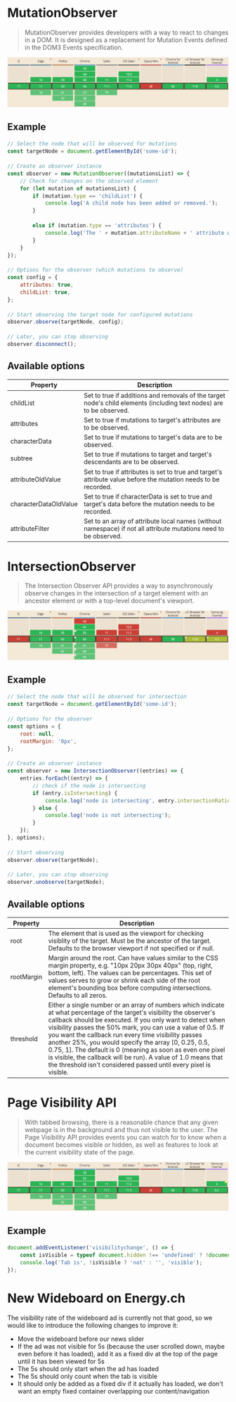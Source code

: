 # MutationObserver

> MutationObserver provides developers with a way to react to changes in a DOM. It is designed as a replacement for Mutation Events defined in the DOM3 Events specification.

![MutationObserver Availability](images/mutation-observer-availability.png)

## Example

```js
// Select the node that will be observed for mutations
const targetNode = document.getElementById('some-id');

// Create an observer instance
const observer = new MutationObserver((mutationsList) => {
    // Check for changes on the observed element
    for (let mutation of mutationsList) {
        if (mutation.type == 'childList') {
            console.log('A child node has been added or removed.');
        }

        else if (mutation.type == 'attributes') {
            console.log('The ' + mutation.attributeName + ' attribute was modified.');
        }
    }
});

// Options for the observer (which mutations to observe)
const config = {
    attributes: true,
    childList: true,
};

// Start observing the target node for configured mutations
observer.observe(targetNode, config);

// Later, you can stop observing
observer.disconnect();
```

## Available options
| Property | Description |
| -------- | ----------- |
| childList | Set to true if additions and removals of the target node's child elements (including text nodes) are to be observed. |
| attributes | Set to true if mutations to target's attributes are to be observed. |
| characterData | Set to true if mutations to target's data are to be observed. |
| subtree | Set to true if mutations to target and target's descendants are to be observed. |
| attributeOldValue | Set to true if attributes is set to true and target's attribute value before the mutation needs to be recorded. |
| characterDataOldValue | Set to true if characterData is set to true and target's data before the mutation needs to be recorded. |
| attributeFilter | Set to an array of attribute local names (without namespace) if not all attribute mutations need to be observed. |

# IntersectionObserver

> The Intersection Observer API provides a way to asynchronously observe changes in the intersection of a target element with an ancestor element or with a top-level document's viewport.

![IntersectionObserver Availability](images/intersection-observer-availability.png)

## Example

```js
// Select the node that will be observed for intersection
const targetNode = document.getElementById('some-id');

// Options for the observer
const options = {
    root: null,
    rootMargin: '0px',
};

// Create an observer instance
const observer = new IntersectionObserver((entries) => {
    entries.forEach((entry) => {
        // check if the node is intersecting
        if (entry.isIntersecting) {
            console.log('node is intersecting', entry.intersectionRatio);
        } else {
            console.log('node is not intersecting');
        }
    });
}, options);

// Start observing
observer.observe(targetNode);

// Later, you can stop observing
observer.unobserve(targetNode);
```

## Available options
| Property | Description |
| -------- | ----------- |
| root | The element that is used as the viewport for checking visiblity of the target. Must be the ancestor of the target. Defaults to the browser viewport if not specified or if null. |
| rootMargin | Margin around the root. Can have values similar to the CSS margin property, e.g. "10px 20px 30px 40px" (top, right, bottom, left). The values can be percentages. This set of values serves to grow or shrink each side of the root element's bounding box before computing intersections. Defaults to all zeros. |
| threshold | Either a single number or an array of numbers which indicate at what percentage of the target's visibility the observer's callback should be executed. If you only want to detect when visibility passes the 50% mark, you can use a value of 0.5. If you want the callback run every time visibility passes another 25%, you would specify the array [0, 0.25, 0.5, 0.75, 1]. The default is 0 (meaning as soon as even one pixel is visible, the callback will be run). A value of 1.0 means that the threshold isn't considered passed until every pixel is visible. |

# Page Visibility API

> With tabbed browsing, there is a reasonable chance that any given webpage is in the background and thus not visible to the user. The Page Visibility API provides events you can watch for to know when a document becomes visible or hidden, as well as features to look at the current visibility state of the page.

![Page Visibility Availability](images/page-visibility-availability.png)

## Example

```js
document.addEventListener('visibilitychange', () => {
    const isVisible = typeof document.hidden !== 'undefined' ? !document.hidden : true;
    console.log('Tab is', !isVisible ? 'not' : '', 'visible');
});
```

# New Wideboard on Energy.ch

The visibility rate of the wideboard ad is currently not that good, so we would like to introduce the following changes to improve it:

- Move the wideboard before our news slider
- If the ad was not visible for 5s (because the user scrolled down, maybe even before it has loaded), add it as a fixed div at the top of the page until it has been viewed for 5s
- The 5s should only start when the ad has loaded
- The 5s should only count when the tab is visible
- It should only be added as a fixed div if it actually has loaded, we don't want an empty fixed container overlapping our content/navigation
